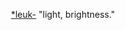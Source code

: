  [*leuk-](https://www.etymonline.com/word/*leuk- "Etymology, meaning and definition of *leuk-") "light, brightness."